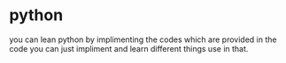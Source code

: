 # python
you can lean python by implimenting the codes which are provided in the code 
you can just impliment and learn different things use in that.
  
  
